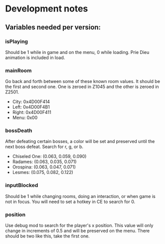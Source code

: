 # Development notes

## Variables needed per version:

### isPlaying
Should be 1 while in game and on the menu, 0 while loading.  Prie Dieu animation is included in load.

### mainRoom
Go back and forth between some of these known room values. It should be the first and second one.  One is zeroed in Z1045 and the other is zeroed in Z2501.
- City: 0x4D00F414
- Left: 0x4D00F4B1
- Right: 0x4D00F411
- Menu: 0x00

### bossDeath
After defeating certain bosses, a color will be set and preserved until the next boss defeat.  Search for r, g, or b.
- Chiseled One: (0.063, 0.059, 0.090)
- Radames: (0.063, 0.035, 0.071)
- Orospina: (0.063, 0.047, 0.071)
- Lesmes: (0.075, 0.082, 0.122)

### inputBlocked
Should be 1 while changing rooms, doing an interaction, or when game is not in focus.  You will need to set a hotkey in CE to search for 0.

### position
Use debug mod to search for the player's x position.  This value will only change in increments of 0.5 and will be preserved on the menu.  There should be two like this, take the first one.